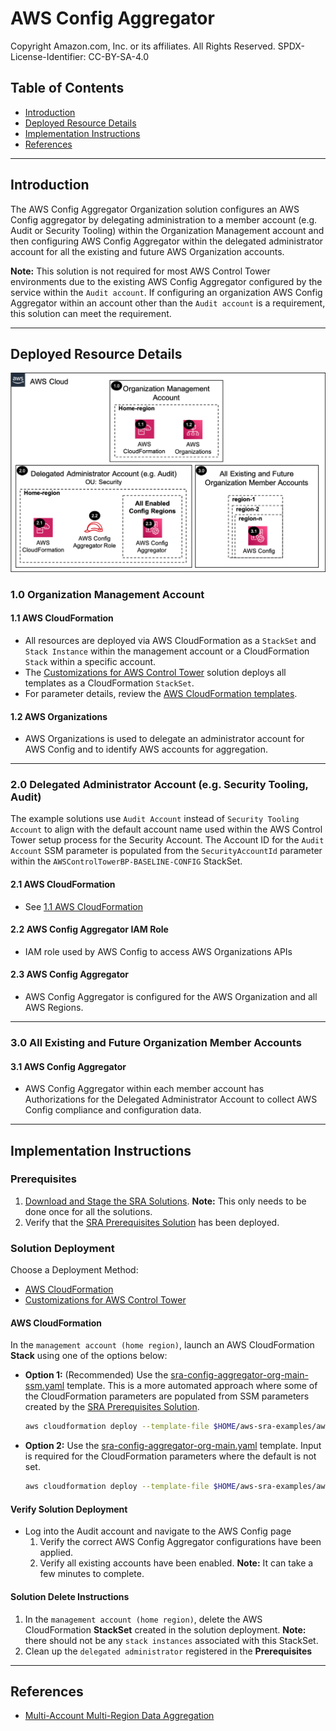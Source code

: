 # AWS Config Aggregator<!-- omit in toc -->

Copyright Amazon.com, Inc. or its affiliates. All Rights Reserved. SPDX-License-Identifier: CC-BY-SA-4.0

## Table of Contents<!-- omit in toc -->

- [Introduction](#introduction)
- [Deployed Resource Details](#deployed-resource-details)
- [Implementation Instructions](#implementation-instructions)
- [References](#references)

---

## Introduction

The AWS Config Aggregator Organization solution configures an AWS Config aggregator by delegating administration to a member account (e.g. Audit or Security Tooling) within the Organization Management account and then configuring AWS Config
Aggregator within the delegated administrator account for all the existing and future AWS Organization accounts.

**Note:** This solution is not required for most AWS Control Tower environments due to the existing AWS Config Aggregator configured by the service within the `Audit account`. If configuring an organization AWS Config Aggregator within an account
other than the `Audit account` is a requirement, this solution can meet the requirement.

---

## Deployed Resource Details

![Architecture](./documentation/config-aggregator-org.png)

### 1.0 Organization Management Account<!-- omit in toc -->

#### 1.1 AWS CloudFormation<!-- omit in toc -->

- All resources are deployed via AWS CloudFormation as a `StackSet` and `Stack Instance` within the management account or a CloudFormation `Stack` within a specific account.
- The [Customizations for AWS Control Tower](https://aws.amazon.com/solutions/implementations/customizations-for-aws-control-tower/) solution deploys all templates as a CloudFormation `StackSet`.
- For parameter details, review the [AWS CloudFormation templates](templates/).

#### 1.2 AWS Organizations<!-- omit in toc -->

- AWS Organizations is used to delegate an administrator account for AWS Config and to identify AWS accounts for aggregation.

---

### 2.0 Delegated Administrator Account (e.g. Security Tooling, Audit)<!-- omit in toc -->

The example solutions use `Audit Account` instead of `Security Tooling Account` to align with the default account name used within the AWS Control Tower setup process for the Security Account. The Account ID for the `Audit Account` SSM parameter is
populated from the `SecurityAccountId` parameter within the `AWSControlTowerBP-BASELINE-CONFIG` StackSet.

#### 2.1 AWS CloudFormation<!-- omit in toc -->

- See [1.1 AWS CloudFormation](#11-aws-cloudformation)

#### 2.2 AWS Config Aggregator IAM Role<!-- omit in toc -->

- IAM role used by AWS Config to access AWS Organizations APIs

#### 2.3 AWS Config Aggregator<!-- omit in toc -->

- AWS Config Aggregator is configured for the AWS Organization and all AWS Regions.

---

### 3.0 All Existing and Future Organization Member Accounts<!-- omit in toc -->

#### 3.1 AWS Config Aggregator<!-- omit in toc -->

- AWS Config Aggregator within each member account has Authorizations for the Delegated Administrator Account to collect AWS Config compliance and configuration data.

---

## Implementation Instructions

### Prerequisites<!-- omit in toc -->

1. [Download and Stage the SRA Solutions](../../../docs/DOWNLOAD-AND-STAGE-SOLUTIONS.md). **Note:** This only needs to be done once for all the solutions.
2. Verify that the [SRA Prerequisites Solution](../../common/common_prerequisites/) has been deployed.

### Solution Deployment<!-- omit in toc -->

Choose a Deployment Method:

- [AWS CloudFormation](#aws-cloudformation)
- [Customizations for AWS Control Tower](../../../docs/CFCT-DEPLOYMENT-INSTRUCTIONS.md)

#### AWS CloudFormation<!-- omit in toc -->

In the `management account (home region)`, launch an AWS CloudFormation **Stack** using one of the options below:

- **Option 1:** (Recommended) Use the [sra-config-aggregator-org-main-ssm.yaml](templates/sra-config-aggregator-org-main-ssm.yaml) template. This is a more automated approach where some of the CloudFormation parameters are populated from SSM
  parameters created by the [SRA Prerequisites Solution](../../common/common_prerequisites/).

  ```bash
  aws cloudformation deploy --template-file $HOME/aws-sra-examples/aws_sra_examples/solutions/config/config_aggregator_org/templates/sra-config-aggregator-org-main-ssm.yaml --stack-name sra-config-aggregator-org-main-ssm --capabilities CAPABILITY_NAMED_IAM
  ```

- **Option 2:** Use the [sra-config-aggregator-org-main.yaml](templates/sra-config-aggregator-org-main.yaml) template. Input is required for the CloudFormation parameters where the default is not set.

  ```bash
  aws cloudformation deploy --template-file $HOME/aws-sra-examples/aws_sra_examples/solutions/config/config_aggregator_org/templates/sra-config-aggregator-org-main-ssm.yaml --stack-name sra-config-aggregator-org-main-ssm --capabilities CAPABILITY_NAMED_IAM --parameter-overrides pAuditAccountId=<AUDIT_ACCOUNT_ID> pSRAStagingS3BucketName=<SRA_STAGING_S3_BUCKET_NAME>
  ```

#### Verify Solution Deployment<!-- omit in toc -->

- Log into the Audit account and navigate to the AWS Config page
  1. Verify the correct AWS Config Aggregator configurations have been applied.
  2. Verify all existing accounts have been enabled. **Note:** It can take a few minutes to complete.

#### Solution Delete Instructions<!-- omit in toc -->

1. In the `management account (home region)`, delete the AWS CloudFormation **StackSet** created in the solution deployment. **Note:** there should not be any `stack instances` associated with this StackSet.
2. Clean up the `delegated administrator` registered in the **Prerequisites**

---

## References

- [Multi-Account Multi-Region Data Aggregation](https://docs.aws.amazon.com/config/latest/developerguide/aggregate-data.html)
